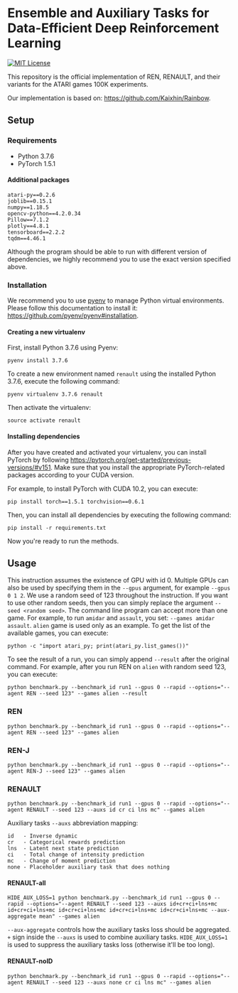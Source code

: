 
# Ensemble and Auxiliary Tasks for Data-Efficient Deep Reinforcement Learning

[![MIT License](https://img.shields.io/badge/license-MIT-blue.svg)](LICENSE.md)

This repository is the official implementation of REN, RENAULT, and their variants for the ATARI games 100K experiments.

Our implementation is based on: <https://github.com/Kaixhin/Rainbow>.

## Setup

### Requirements
* Python 3.7.6
* PyTorch 1.5.1

#### Additional packages
```
atari-py==0.2.6       
joblib==0.15.1
numpy==1.18.5
opencv-python==4.2.0.34
Pillow==7.1.2
plotly==4.8.1
tensorboard==2.2.2
tqdm==4.46.1
```

Although the program should be able to run with different version of dependencies, we highly recommend you to use the exact version specified above.

### Installation
We recommend you to use [pyenv](https://github.com/pyenv/pyenv) to manage Python virtual environments. Please follow this documentation to install it: <https://github.com/pyenv/pyenv#installation>.

#### Creating a new virtualenv

First, install Python 3.7.6 using Pyenv:
```
pyenv install 3.7.6
```
To create a new environment named ``renault`` using the installed Python 3.7.6, execute the following command:
```
pyenv virtualenv 3.7.6 renault
```

Then activate the virtualenv:
```
source activate renault
```

#### Installing dependencies

After you have created and activated your virtualenv, you can install PyTorch by following <https://pytorch.org/get-started/previous-versions/#v151>. Make sure that you install the appropriate PyTorch-related packages according to your CUDA version.

For example, to install PyTorch with CUDA 10.2, you can execute:
```
pip install torch==1.5.1 torchvision==0.6.1
```

Then, you can install all dependencies by executing the following command:
```
pip install -r requirements.txt
```

Now you're ready to run the methods.

## Usage

This instruction assumes the existence of GPU with id 0. Multiple GPUs can also be used by specifying them in the ``--gpus`` argument, for example ``--gpus 0 1 2``. We use a random seed of 123 throughout the instruction. If you want to use other random seeds, then you can simply replace the argument ``--seed <random seed>``. The command line program can accept more than one game. For example, to run ``amidar`` and ``assault``, you set: ``--games amidar assault``. ``alien`` game is used only as an example. To get the list of the available games, you can execute:
```
python -c "import atari_py; print(atari_py.list_games())"
```

To see the result of a run, you can simply append ``--result`` after the original command. For example, after you run REN on ``alien`` with random seed 123, you can execute:
```
python benchmark.py --benchmark_id run1 --gpus 0 --rapid --options="--agent REN --seed 123" --games alien --result
```

### REN
```
python benchmark.py --benchmark_id run1 --gpus 0 --rapid --options="--agent REN --seed 123" --games alien 
```

### REN-J
```
python benchmark.py --benchmark_id run1 --gpus 0 --rapid --options="--agent REN-J --seed 123" --games alien
```

### RENAULT
```
python benchmark.py --benchmark_id run1 --gpus 0 --rapid --options="--agent RENAULT --seed 123 --auxs id cr ci lns mc" --games alien
```

Auxiliary tasks ``--auxs`` abbreviation mapping:
```
id   - Inverse dynamic
cr   - Categorical rewards prediction
lns  - Latent next state prediction
ci   - Total change of intensity prediction
mc   - Change of moment prediction
none - Placeholder auxiliary task that does nothing
```

#### RENAULT-all
```
HIDE_AUX_LOSS=1 python benchmark.py --benchmark_id run1 --gpus 0 --rapid --options="--agent RENAULT --seed 123 --auxs id+cr+ci+lns+mc id+cr+ci+lns+mc id+cr+ci+lns+mc id+cr+ci+lns+mc id+cr+ci+lns+mc --aux-aggregate mean" --games alien
```
``--aux-aggregate`` controls how the auxiliary tasks loss should be aggregated. ``+`` sign inside the ``--auxs`` is used to combine auxiliary tasks. ``HIDE_AUX_LOSS=1`` is used to suppress the auxiliary tasks loss (otherwise it'll be too long).

#### RENAULT-noID
```
python benchmark.py --benchmark_id run1 --gpus 0 --rapid --options="--agent RENAULT --seed 123 --auxs none cr ci lns mc" --games alien
```
